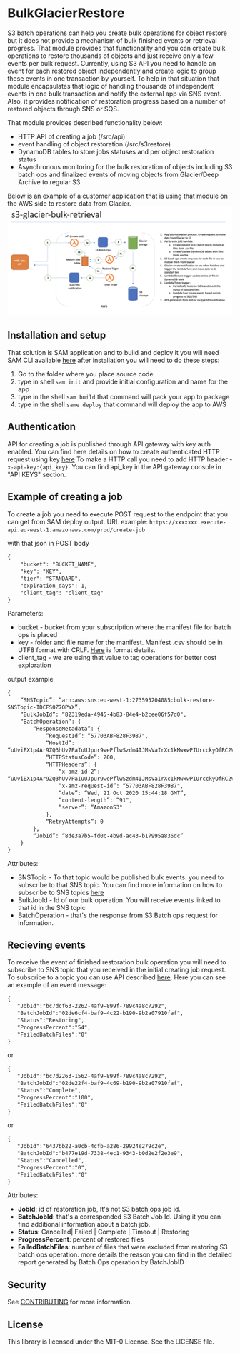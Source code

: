 # BulkGlacierRestore
S3 batch operations can help you create bulk operations for object restore but it does not provide a mechanism of bulk finished events or retrieval progress. That module provides that functionality and you can create bulk operations to restore thousands of objects and just receive only a few events per bulk request. Currently, using S3 API you need to handle an event for each restored object independently and create logic to group these events in one transaction by yourself. To help in that situation that module encapsulates that logic of handling thousands of independent events in one bulk transaction and notify the external app via SNS event. Also, it provides notification of restoration progress based on a number of restored objects through SNS or SQS. 

That module provides described functionality below:
* HTTP API of creating a job  (/src/api)
* event handling of object restoration (/src/s3restore)
* DynamoDB tables to store jobs statuses and per object restoration status
* Asynchronous monitoring for the bulk restoration of objects including S3 batch ops and finalized events of moving objects from Glacier/Deep Archive to regular S3


Below is an example of a customer application that is using that module on the AWS side to restore data from Glacier. 
<img src="./images/architecture-diagram.png" width=800>
## Installation and setup
That solution is SAM application and  to build and deploy it you will need SAM CLI available [here](https://docs.aws.amazon.com/serverless-application-model/latest/developerguide/serverless-sam-cli-install.html) after installation you will need to do these steps:
1. Go to the folder where you place source code 
2. type in shell `sam init` and provide initial configuration and name for the app
3. type in the shell `sam build` that command will pack your app to package
4. type in the shell `same deploy` that command will deploy the app to AWS

## Authentication
API for creating a job is published through API gateway with key auth enabled. You can find here details on how to create authenticated HTTP request using key [here](https://docs.aws.amazon.com/apigateway/latest/developerguide/how-to-use-postman-to-call-api.html) To make a HTTP call you need to add HTTP header - `x-api-key:{api_key}`. You can find api_key in the API gateway console in "API KEYS" section. 

## Example of creating a job
To create a job you need to execute POST request to the endpoint that you can get from SAM deploy output. 
URL example: `https://xxxxxxx.execute-api.eu-west-1.amazonaws.com/prod/create-job`

with that json in POST body
```
{
    "bucket": "BUCKET_NAME",
    "key": "KEY",
    "tier": "STANDARD",
    "expiration_days": 1,
    "client_tag": "client_tag"
}
```

Parameters:
* bucket - bucket from your subscription where the manifest file for batch ops is placed
* key - folder and file name for the manifest. Manifest .csv should be in UTF8 format with CRLF. [Here](https://docs.aws.amazon.com/AmazonS3/latest/dev/batch-ops-basics.html#specify-batchjob-manifest) is format details.
* client_tag - we are using that value to tag operations for better cost exploration


output example

```
{
    “SNSTopic”: “arn:aws:sns:eu-west-1:273595204085:bulk-restore-SNSTopic-IDCFS0Z7OPWX”,
    “BulkJobId”: “82319eda-4945-4b83-84e4-b2cee06f57d0",
    “BatchOperation”: {
        “ResponseMetadata”: {
            “RequestId”: “57703ABF828F3987",
            “HostId”: “uUviEX1p4Ar9ZQ3hUv7PaIuUJpur9wePflwSzdm4IJMsVaIrXc1kMwxwPIUrcckyOfRC2VDq5zc=“,
            “HTTPStatusCode”: 200,
            “HTTPHeaders”: {
                “x-amz-id-2”: “uUviEX1p4Ar9ZQ3hUv7PaIuUJpur9wePflwSzdm4IJMsVaIrXc1kMwxwPIUrcckyOfRC2VDq5zc=“,
                “x-amz-request-id”: “57703ABF828F3987",
                “date”: “Wed, 21 Oct 2020 15:44:18 GMT”,
                “content-length”: “91",
                “server”: “AmazonS3"
            },
            “RetryAttempts”: 0
        },
        “JobId”: “8de3a7b5-fd0c-4b9d-ac43-b17995a836dc”
    }
}

```

Attributes:
* SNSTopic - To that topic would be published bulk events. you need to subscribe to that SNS topic. You can find more information on how to subscribe to SNS topics [here](https://docs.aws.amazon.com/sns/latest/api/API_Subscribe.html) 
* BulkJobId - Id of our bulk operation. You will receive events linked to that id in the SNS topic
* BatchOperation - that's the response from S3 Batch ops request for information.

## Recieving events
To receive the event of finished restoration bulk operation you will need to subscribe to SNS topic that you received in the initial creating job request. To subscribe to a topic you can use API described [here](https://docs.aws.amazon.com/sns/latest/api/API_Subscribe.html). Here you can see an example of an event message:

```
{
   "JobId":"bc7dcf63-2262-4af9-899f-789c4a8c7292",
   "BatchJobId":"02de6cf4-baf9-4c22-b190-9b2a07910faf",
   "Status":"Restoring",
   "ProgressPercent":"54",
   "FailedBatchFiles":"0"
}
```

or 

```
{
   "JobId":"bc7d2263-1562-4af9-899f-789c4a8c7292",
   "BatchJobId":"02de22f4-baf9-4c69-b190-9b2a07910faf",
   "Status":"Complete",
   "ProgressPercent":"100",
   "FailedBatchFiles":"0"
}
```

or

```
{
   "JobId":"6437bb22-a0cb-4cfb-a286-29924e279c2e",
   "BatchJobId":"b477e19d-7338-4ec1-9343-b0d2e2f2e3e9",
   "Status":"Cancelled",
   "ProgressPercent":"0",
   "FailedBatchFiles":"0"
}
```

Attributes:
* **JobId**: id of restoration job, It's not S3 batch ops job id.
* **BatchJobId**: that's a corresponded S3 Batch Job Id. Using it you can find additional information about a batch job. 
* **Status**: Cancelled| Failed | Complete | Timeout | Restoring
* **ProgressPercent**: percent of restored files 
* **FailedBatchFiles**: number of files that were excluded from restoring  S3 batch ops operation. more details the reason you can find in the detailed report generated by Batch Ops operation by BatchJobID

## Security

See [CONTRIBUTING](CONTRIBUTING.md#security-issue-notifications) for more information.

## License

This library is licensed under the MIT-0 License. See the LICENSE file.